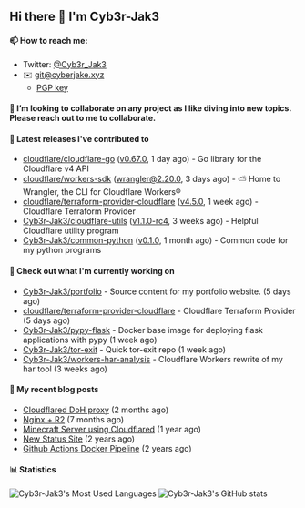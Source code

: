 ## Hi there 👋 I'm Cyb3r-Jak3

#### 📫 How to reach me:
  - Twitter: [@Cyb3r_Jak3](https://twitter.com/Cyb3r_Jak3)
  - ✉️ git@cyberjake.xyz
    - [PGP key](https://gist.githubusercontent.com/Cyb3r-Jak3/d1068b61b50239b171faf018a0269f67/raw/b876db002e6b0630795382c0b9134771ffa5fe3a/cyb3rjak3@pm.me.asc)


#### 👯 I’m looking to collaborate on any project as I like diving into new topics. Please reach out to me to collaborate.


#### 🔭 Latest releases I've contributed to

- [cloudflare/cloudflare-go](https://github.com/cloudflare/cloudflare-go) ([v0.67.0](https://github.com/cloudflare/cloudflare-go/releases/tag/v0.67.0), 1 day ago) - Go library for the Cloudflare v4 API
- [cloudflare/workers-sdk](https://github.com/cloudflare/workers-sdk) ([wrangler@2.20.0](https://github.com/cloudflare/workers-sdk/releases/tag/wrangler%402.20.0), 3 days ago) - ⛅️ Home to Wrangler, the CLI for Cloudflare Workers®
- [cloudflare/terraform-provider-cloudflare](https://github.com/cloudflare/terraform-provider-cloudflare) ([v4.5.0](https://github.com/cloudflare/terraform-provider-cloudflare/releases/tag/v4.5.0), 1 week ago) - Cloudflare Terraform Provider
- [Cyb3r-Jak3/cloudflare-utils](https://github.com/Cyb3r-Jak3/cloudflare-utils) ([v1.1.0-rc4](https://github.com/Cyb3r-Jak3/cloudflare-utils/releases/tag/v1.1.0-rc4), 3 weeks ago) - Helpful Cloudflare utility program 
- [Cyb3r-Jak3/common-python](https://github.com/Cyb3r-Jak3/common-python) ([v0.1.0](https://github.com/Cyb3r-Jak3/common-python/releases/tag/v0.1.0), 1 month ago) - Common code for my python programs

#### 👷 Check out what I'm currently working on

- [Cyb3r-Jak3/portfolio](https://github.com/Cyb3r-Jak3/portfolio) -  Source content for my portfolio website. (5 days ago)
- [cloudflare/terraform-provider-cloudflare](https://github.com/cloudflare/terraform-provider-cloudflare) - Cloudflare Terraform Provider (5 days ago)
- [Cyb3r-Jak3/pypy-flask](https://github.com/Cyb3r-Jak3/pypy-flask) - Docker base image for deploying flask applications with pypy (1 week ago)
- [Cyb3r-Jak3/tor-exit](https://github.com/Cyb3r-Jak3/tor-exit) - Quick tor-exit repo (1 week ago)
- [Cyb3r-Jak3/workers-har-analysis](https://github.com/Cyb3r-Jak3/workers-har-analysis) - Cloudflare Workers rewrite of my har tool (3 weeks ago)

#### 📜 My recent blog posts

- [Cloudflared DoH proxy](https://blog.cyberjake.xyz/post/2023-02-17-cloudflared-doh/) (2 months ago)
- [Nginx &#43; R2](https://blog.cyberjake.xyz/post/2022-10-01-nginx-proxy-r2/) (7 months ago)
- [Minecraft Server using Cloudflared](https://blog.cyberjake.xyz/post/2022-03-26-cloudflared-minecraft/) (1 year ago)
- [New Status Site](https://blog.cyberjake.xyz/post/2021-09-27-status-site/) (2 years ago)
- [Github Actions Docker Pipeline](https://blog.cyberjake.xyz/post/2021-06-16-github-actions-docker/) (2 years ago)


#### 📊 Statistics
![Cyb3r-Jak3's Most Used Languages](https://github-readme-stats.vercel.app/api/top-langs/?username=Cyb3r-Jak3&theme=cobalt&hide=css,html,scss)
![Cyb3r-Jak3's GitHub stats](https://github-readme-stats.vercel.app/api?username=Cyb3r-Jak3&count_private=true&show_icons=true&theme=cobalt&line_height=40)
